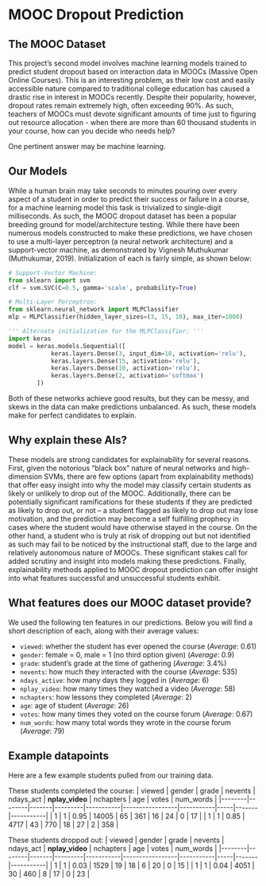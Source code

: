 # MOOC Dropout Prediction

## The MOOC Dataset
This project’s second model involves machine learning models trained to predict student dropout based on interaction data in MOOCs (Massive Open Online Courses). This is an interesting problem, as their low cost and easily accessible nature compared to traditional college education has caused a drastic rise in interest in MOOCs recently. Despite their popularity, however, dropout rates remain extremely high, often exceeding 90\%. As such, teachers of MOOCs must devote significant amounts of time just to figuring out resource allocation - when there are more than 60 thousand students in your course, how can you decide who needs help?

One pertinent answer may be machine learning.

## Our Models
While a human brain may take seconds to minutes pouring over every aspect of a student in order to predict their success or failure in a course, for a machine learning model this task is trivialized to single-digit milliseconds. As such, the MOOC dropout dataset has been a popular breeding ground for model/architecture testing. While there have been numerous models constructed to make these predictions, we have chosen to use a multi-layer perceptron (a neural network architecture) and a support-vector machine, as demonstrated by Vignesh Muthukumar (Muthukumar, 2019). Initialization of each is fairly simple, as shown below:

```python
# Support-Vector Machine:
from sklearn import svm
clf = svm.SVC(C=0.5, gamma='scale', probability=True)

# Multi-Layer Perceptron:
from sklearn.neural_network import MLPClassifier
mlp = MLPClassifier(hidden_layer_sizes=(3, 15, 10), max_iter=1000)

''' Alternate initialization for the MLPClassifier: '''
import keras
model = keras.models.Sequential([
            keras.layers.Dense(3, input_dim=10, activation='relu'),
            keras.layers.Dense(15, activation='relu'),
            keras.layers.Dense(10, activation='relu'),
            keras.layers.Dense(2, activation='softmax')
        ])
```

Both of these networks achieve good results, but they can be messy, and skews in the data can make predictions unbalanced. As such, these models make for perfect candidates to explain.

## Why explain these AIs?
These models are strong candidates for explainability for several reasons. First, given the notorious “black box” nature of neural networks and high-dimension SVMs, there are few options (apart from explainability methods) that offer easy insight into why the model may classify certain students as likely or unlikely to drop out of the MOOC. Additionally, there can be potentially significant ramifications for these students if they are predicted as likely to drop out, or not – a student flagged as likely to drop out may lose motivation, and the prediction may become a self fulfilling prophecy in cases where the student would have otherwise stayed in the course. On the other hand, a student who is truly at risk of dropping out but not identified as such may fail to be noticed by the instructional staff, due to the large and relatively autonomous nature of MOOCs. These significant stakes call for added scrutiny and insight into models making these predictions. Finally, explainability methods applied to MOOC dropout prediction can offer insight into what features successful and unsuccessful students exhibit.

## What features does our MOOC dataset provide?
We used the following ten features in our predictions. Below you will find a short description of each, along with their average values:
- ```viewed```: whether the student has ever opened the course (*Average*: 0.61)
- ```gender```: female = 0, male = 1 (no third option given) (*Average*: 0.9)
- ```grade```: student’s grade at the time of gathering (*Average*: 3.4%)
- ```nevents```: how much they interacted with the course (*Average*: 535)
- ```ndays_active```: how many days they logged in (*Average*: 6)
- ```nplay_video```: how many times they watched a video (*Average*: 58)
- ```nchapters```: how lessons they completed (*Average*: 2)
- ```age```: age of student (*Average*: 26)
- ```votes```: how many times they voted on the course forum (*Average*: 0.67)
- ```num_words```: how many total words they wrote in the course forum (*Average*: 79)

## Example datapoints
Here are a few example students pulled from our training data.

These students completed the course:
| viewed | gender | grade | nevents | ndays_act | **nplay_video** | nchapters | age | votes | num_words |
|--------|--------|-------|---------|-----------|-----------------|-----------|-----|-------|-----------|
| 1      | 1      | 0.95  | 14005   | 65        | 361             | 16        | 24  | 0     | 17        |
| 1      | 1      | 0.85  | 4717    | 43        | 770             | 18        | 27  | 2     | 358       | 

These students droppod out:
| viewed | gender | grade | nevents | ndays_act | **nplay_video** | nchapters | age | votes | num_words |
|--------|--------|-------|---------|-----------|-----------------|-----------|-----|-------|-----------|
| 1	     | 1 	  | 0.03  | 1529	| 19     	| 18	          | 6         | 20 	| 0	    | 15        |
| 1	     | 1 	  | 0.04  | 4051    | 30        | 460	          | 8         | 17  | 0     | 23        |  